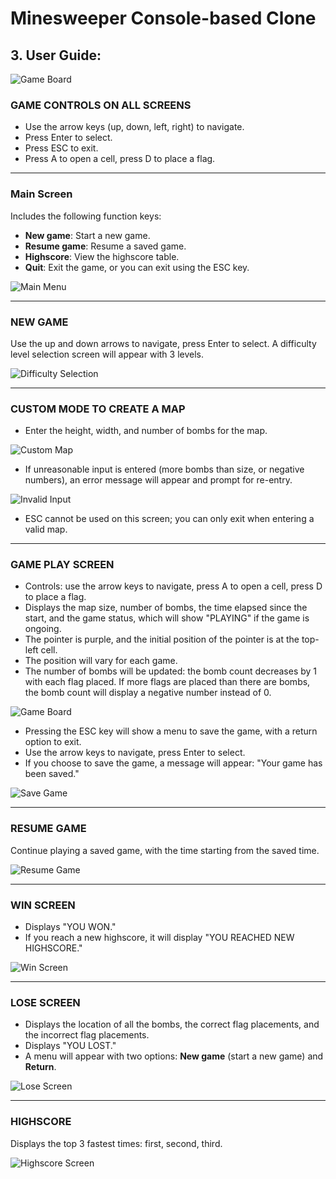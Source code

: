 # Minesweeper Console-based Clone

## 3. User Guide:

![Game Board](minesweeper/report-img/image1.png)

### GAME CONTROLS ON ALL SCREENS

- Use the arrow keys (up, down, left, right) to navigate.
- Press Enter to select.
- Press ESC to exit.
- Press A to open a cell, press D to place a flag.

---

### Main Screen

Includes the following function keys:
- **New game**: Start a new game.
- **Resume game**: Resume a saved game.
- **Highscore**: View the highscore table.
- **Quit**: Exit the game, or you can exit using the ESC key.

![Main Menu](minesweeper/report-img/image2.png)

---

### NEW GAME

Use the up and down arrows to navigate, press Enter to select. A difficulty level selection screen will appear with 3 levels.

![Difficulty Selection](minesweeper/report-img/image3.png)

---

### CUSTOM MODE TO CREATE A MAP

- Enter the height, width, and number of bombs for the map.

![Custom Map](minesweeper/report-img/image4.png)

- If unreasonable input is entered (more bombs than size, or negative numbers), an error message will appear and prompt for re-entry.

![Invalid Input](minesweeper/report-img/image5.png)

- ESC cannot be used on this screen; you can only exit when entering a valid map.

---

### GAME PLAY SCREEN

- Controls: use the arrow keys to navigate, press A to open a cell, press D to place a flag.
- Displays the map size, number of bombs, the time elapsed since the start, and the game status, which will show "PLAYING" if the game is ongoing.
- The pointer is purple, and the initial position of the pointer is at the top-left cell.
- The position will vary for each game.
- The number of bombs will be updated: the bomb count decreases by 1 with each flag placed. If more flags are placed than there are bombs, the bomb count will display a negative number instead of 0.

![Game Board](minesweeper/report-img/image6.png)

- Pressing the ESC key will show a menu to save the game, with a return option to exit.
- Use the arrow keys to navigate, press Enter to select.
- If you choose to save the game, a message will appear: "Your game has been saved."

![Save Game](minesweeper/report-img/image7.png)

---

### RESUME GAME

Continue playing a saved game, with the time starting from the saved time.

![Resume Game](minesweeper/report-img/image8.png)

---

### WIN SCREEN

- Displays "YOU WON."
- If you reach a new highscore, it will display "YOU REACHED NEW HIGHSCORE."

![Win Screen](minesweeper/report-img/image9.png)

---

### LOSE SCREEN

- Displays the location of all the bombs, the correct flag placements, and the incorrect flag placements.
- Displays "YOU LOST."
- A menu will appear with two options: **New game** (start a new game) and **Return**.

![Lose Screen](minesweeper/report-img/image10.png)

---

### HIGHSCORE

Displays the top 3 fastest times: first, second, third.

![Highscore Screen](minesweeper/report-img/image11.png)
